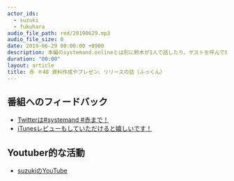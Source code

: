 ```yaml
---
actor_ids:
  - suzuki  
  - fukuhara  
audio_file_path: red/20190629.mp3
audio_file_size: 0
date: 2019-06-29 00:00:00 +0900
description: 本編のsystemand.onlineとは別に鈴木が1人で話したり、ゲストを呼んで楽しくおしゃべりしちゃおう！っていうPodcastです！鈴木の近況をつらつら話させていただいております。収録は4月2日です。
duration: "00:00"
layout: article
title: 赤 ＃48 資料作成やプレゼン、リリースの話（ふっくん）
---
```

## 番組へのフィードバック
* [Twitterは#systemand #赤まで！](https://twitter.com/search?q=%23systemand)
* [iTunesレビューもしていただけると嬉しいです！](https://itunes.apple.com/jp/podcast/systemand-online/id1205168408?mt=2)

## Youtuber的な活動
* [suzukiのYouTube](https://www.youtube.com/channel/UCqTozqKO5AWD8OccCnW3Rvw)


